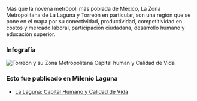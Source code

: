 
Más que la novena metrópoli más poblada de México, La Zona Metropolitana de La Laguna y Torreón en particular, son una región que se pone en el mapa por su conectividad, productividad, competitividad en costos y mercado laboral, participación ciudadana, desarrollo humano y educación superior.

### Infografía

<img class="img-responsive" src="la-laguna-capital-humano-y-calidad-de-vida/torreon-y-su-zona-metropolitana-capital-humano-y-calidad-de-vida.jpg" alt="Torreon y su Zona Metropolitana Capital human y Calidad de Vida">

### Esto fue publicado en Milenio Laguna

* [La Laguna: Capital Humano y Calidad de Vida](http://www.milenio.com/region/IMPLAN_Torreon-Zona_Metropolitana_de_La_Laguna-Calidad_de_Vida_Torreon_0_629337141.html)
